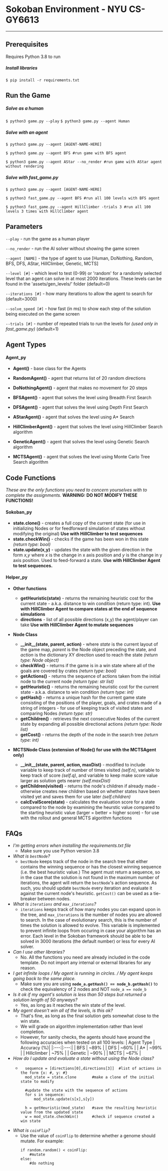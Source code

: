 # Sokoban Environment - NYU CS-GY6613
---
## Prerequisites
Requires Python 3.8 to run
##### Install libraries
`$ pip install -r requirements.txt`
## Run the Game

##### Solve as a human
`$ python3 game.py --play`
`$ python3 game.py --agent Human`
##### Solve with an agent
`$ python3 game.py --agent [AGENT-NAME-HERE]`

`$ python3 game.py --agent BFS #run game with BFS agent`

`$ python3 game.py --agent AStar --no_render #run game with AStar agent without rendering`

##### Solve with fast_game.py
`$ python3 game.py --agent [AGENT-NAME-HERE]`

`$ python3 fast_game.py --agent BFS #run all 100 levels with BFS agent`

`$ python3 fast_game.py --agent HillClimber -trials 3 #run all 100 levels 3 times with HillClimber agent`

## Parameters
`--play` - run the game as a human player

`--no_render` - run the AI solver without showing the game screen 

`--agent [NAME]`  - the type of agent to use [Human, DoNothing, Random, BFS, DFS, AStar, HillClimber, Genetic, MCTS]

`--level [#]` - which level to test (0-99) or 'random' for a randomly selected level that an agent can solve in at most 2000 iterations. These levels can be found in the 'assets/gen_levels/' folder (default=0)

`--iterations [#]` - how many iterations to allow the agent to search for (default=3000)

`--solve_speed [#]` - how fast (in ms) to show each step of the solution being executed on the game screen 

`--trials [#]` - number of repeated trials to run the levels for _(used only in fast_game.py)_ (default=1)

## Agent Types

#### Agent_py
* **Agent()** - base class for the Agents
* **RandomAgent()** - agent that returns list of 20 random directions
* **DoNothingAgent()** - agent that makes no movement for 20 steps

* **BFSAgent()** - agent that solves the level using Breadth First Search
* **DFSAgent()** - agent that solves the level using Depth First Search
* **AStarAgent()** - agent that solves the level using A* Search
* **HillClimberAgent()** - agent that solves the level using HillClimber Search algorithm
* **GeneticAgent()** - agent that solves the level using Genetic Search algorithm
* **MCTSAgent()** - agent that solves the level using Monte Carlo Tree Search algorithm


## Code Functions 
_These are the only functions you need to concern yourselves with to complete the assignments._
**WARNING: DO NOT MODIFY THESE FUNCTIONS!**

#### Sokoban_py
* **state.clone()** - creates a full copy of the current state (for use in initializing Nodes or for feedforward simulation of states without modifying the original) **Use with HillClimber to test sequences**
* **state.checkWin()** - checks if the game has been won in this state _(return type: bool)_
* **state.update(x,y)** - updates the state with the given direction in the form _x,y_ where _x_ is the change in x axis position and _y_ is the change in y axis position. Used to feed-forward a state. **Use with HillClimber Agent to test sequences.**

#### Helper_py
* **Other functions**
   * **getHeuristic(state)** - returns the remaining heuristic cost for the current state - a.k.a. distance to win condition (return type: int). **Use with HillClimber Agent to compare states at the end of sequence simulations**
   * **directions** - list of all possible directions (x,y) the agent/player can take **Use with HillClimber Agent to mutate sequences**

* **Node Class**
   * **\_\_init\_\_(state, parent, action)** - where _state_ is the current layout of the game map, _parent_ is the Node object preceding the state, and _action_ is the dictionary XY direction used to reach the state _(return type: Node object)_
   * **checkWin()** - returns if the game is in a win state where all of the goals are covered by crates _(return type: bool)_
   * **getActions()** - returns the sequence of actions taken from the initial node to the current node _(return type: str list)_
   * **getHeuristic()** - returns the remaining heuristic cost for the current state - a.k.a. distance to win condition _(return type: int)_
   * **getHash()** - returns a unique hash for the current game state consisting of the positions of the player, goals, and crates made of a string of integers - for use of keeping track of visited states and comparing Nodes _(return type: str)_
   * **getChildren()** - retrieves the next consecutive Nodes of the current state by expanding all possible directional actions _(return type: Node list)_
   * **getCost()** - returns the depth of the node in the search tree _(return type: int)_

* **MCTSNode Class (extension of Node() for use with the MCTSAgent only)**
   *  **\_\_init\_\_(state, parent, action, maxDist)** - modified to include variable to keep track of number of times visited _(self.n)_, variable to keep track of score _(self.q)_, and variable to keep make score value larger as solution gets nearer _(self.maxDist)_
   *  **getChildren(visited)** - returns the node's children if already made - otherwise creates new children based on whether states have been visited yet and saves them for use later _(self.children)_ 
   *  **calcEvalScore(state)** - calculates the evaluation score for a state compared to the node by examining the heurstic value compared to the starting heuristic value (larger = better = higher score) - for use with the rollout and general MCTS algorithm functions



## FAQs
* _I'm getting errors when installing the requirements.txt file_
    * Make sure you use Python version 3.8
* _What is `bestNode`?_
    * `bestNode` keeps track of the node in the search tree that either contains the winning sequence or has the closest winning sequence (i.e. the best heuristic value.) The agent must return a sequence, so in the case that the solution is not found in the maximum number of iterations, the agent will return the `bestNode`'s action sequence. As such, you should update `bestNode` every iteration and evaluate it against the current node's heuristic. `getCost()` can be used as a tie-breaker between nodes. 
* _What is `iterations` and `max_iterations`?_
    * `iterations` keeps track of how many nodes you can expand upon in the tree, and `max_iterations` is the number of nodes you are allowed to search. In the case of evolutionary search, this is the number of times the solution is allowed to evolve. This variable is implemented to prevent infinite loops from occuring in case your algorithm has an error. Each level in the Sokoban framework should be able to be solved in 3000 iterations (the default number) or less for every AI solver.
* _Can I use other libraries?_
    * No. All the functions you need are already included in the code template. Do not import any internal or external libraries for any reason. 
* _I get infinite loops / My agent is running in circles. / My agent keeps going back to the same place._
    * Make sure you are using __`node_a.getHash() == node_b.getHash()`__ to check the equivalency of 2 nodes and NOT `node_a == node_b`
* _Is it ok if my agent's solution is less than 50 steps but returned a solution length of 50 anyways?_
    * Yes, as long as it reaches the win state of the level.
* _My agent doesn't win all of the levels, is this ok?_
    * That's fine, as long as the final solution gets somewhat close to the win state. 
    * We will grade on algorithm implementation rather than level completion.
    * However, for sanity checks, the agents should have around the following accuracies when tested on all 100 levels: 
        | Agent Type | Accuracy (%)| 
        |:---:|:---:|
        | BFS | ~89% |
        | DFS | ~60% | 
        | A*  | ~99% |
        | Hillclimber | ~75% |
        | Genetic | ~90% | 
        | MCTS | ~67% |
* _How do I update and evaluate a state without using the Node class?_    
    * ```
        sequence = [directions[0],directions[3]]  #list of actions in the form {x: #, y: #}
        mod_state = state.clone       #make a clone of the initial state to modify
        
        #update the state with the sequence of actions
        for s in sequence:
            mod_state.update(s[x],s[y])  
            
        h = getHeuristic(mod_state)   #save the resulting heuristic value from the updated state
        w = mod_state.checkWin()      #check if sequence created a win state
        ```
* _What is `coinFlip`?_
    * Use the value of `coinFlip` to determine whether a genome should mutate. For example:
        ``` 
        if random.random() < coinFlip: 
            #mutate 
        else: 
            #do nothing
        ```
